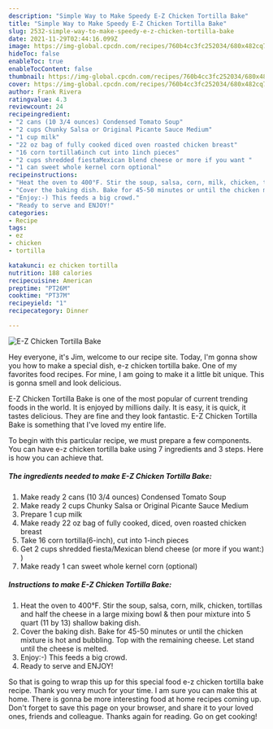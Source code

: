 ```yaml
---
description: "Simple Way to Make Speedy E-Z Chicken Tortilla Bake"
title: "Simple Way to Make Speedy E-Z Chicken Tortilla Bake"
slug: 2532-simple-way-to-make-speedy-e-z-chicken-tortilla-bake
date: 2021-11-29T02:44:16.099Z
image: https://img-global.cpcdn.com/recipes/760b4cc3fc252034/680x482cq70/e-z-chicken-tortilla-bake-recipe-main-photo.jpg
hideToc: false
enableToc: true
enableTocContent: false
thumbnail: https://img-global.cpcdn.com/recipes/760b4cc3fc252034/680x482cq70/e-z-chicken-tortilla-bake-recipe-main-photo.jpg
cover: https://img-global.cpcdn.com/recipes/760b4cc3fc252034/680x482cq70/e-z-chicken-tortilla-bake-recipe-main-photo.jpg
author: Frank Rivera
ratingvalue: 4.3
reviewcount: 24
recipeingredient:
- "2 cans (10 3/4 ounces) Condensed Tomato Soup"
- "2 cups Chunky Salsa or Original Picante Sauce Medium"
- "1 cup milk"
- "22 oz bag of fully cooked diced oven roasted chicken breast"
- "16 corn tortilla6inch cut into 1inch pieces"
- "2 cups shredded fiestaMexican blend cheese or more if you want "
- "1 can sweet whole kernel corn optional"
recipeinstructions:
- "Heat the oven to 400°F. Stir the soup, salsa, corn, milk, chicken, tortillas and half the cheese in a large mixing bowl &amp; then pour mixture into 5 quart (11 by 13) shallow baking dish."
- "Cover the baking dish. Bake for 45-50 minutes or until the chicken mixture is hot and bubbling. Top with the remaining cheese. Let stand until the cheese is melted."
- "Enjoy:-) This feeds a big crowd."
- "Ready to serve and ENJOY!"
categories:
- Recipe
tags:
- ez
- chicken
- tortilla

katakunci: ez chicken tortilla 
nutrition: 188 calories
recipecuisine: American
preptime: "PT26M"
cooktime: "PT37M"
recipeyield: "1"
recipecategory: Dinner

---
```



![E-Z Chicken Tortilla Bake](https://img-global.cpcdn.com/recipes/760b4cc3fc252034/680x482cq70/e-z-chicken-tortilla-bake-recipe-main-photo.jpg)

Hey everyone, it's Jim, welcome to our recipe site. Today, I'm gonna show you how to make a special dish, e-z chicken tortilla bake. One of my favorites food recipes. For mine, I am going to make it a little bit unique. This is gonna smell and look delicious.

E-Z Chicken Tortilla Bake is one of the most popular of current trending foods in the world. It is enjoyed by millions daily. It is easy, it is quick, it tastes delicious. They are fine and they look fantastic. E-Z Chicken Tortilla Bake is something that I've loved my entire life.




To begin with this particular recipe, we must prepare a few components. You can have e-z chicken tortilla bake using 7 ingredients and 3 steps. Here is how you can achieve that.

<!--inarticleads1-->

##### The ingredients needed to make E-Z Chicken Tortilla Bake:

1. Make ready 2 cans (10 3/4 ounces) Condensed Tomato Soup
1. Make ready 2 cups Chunky Salsa or Original Picante Sauce Medium
1. Prepare 1 cup milk
1. Make ready 22 oz bag of fully cooked, diced, oven roasted chicken breast
1. Take 16 corn tortilla(6-inch), cut into 1-inch pieces
1. Get 2 cups shredded fiesta/Mexican blend cheese (or more if you want:) )
1. Make ready 1 can sweet whole kernel corn (optional)




<!--inarticleads2-->

##### Instructions to make E-Z Chicken Tortilla Bake:

1. Heat the oven to 400°F. Stir the soup, salsa, corn, milk, chicken, tortillas and half the cheese in a large mixing bowl &amp; then pour mixture into 5 quart (11 by 13) shallow baking dish.
1. Cover the baking dish. Bake for 45-50 minutes or until the chicken mixture is hot and bubbling. Top with the remaining cheese. Let stand until the cheese is melted.
1. Enjoy:-) This feeds a big crowd.
1. Ready to serve and ENJOY!



So that is going to wrap this up for this special food e-z chicken tortilla bake recipe. Thank you very much for your time. I am sure you can make this at home. There is gonna be more interesting food at home recipes coming up. Don't forget to save this page on your browser, and share it to your loved ones, friends and colleague. Thanks again for reading. Go on get cooking!
